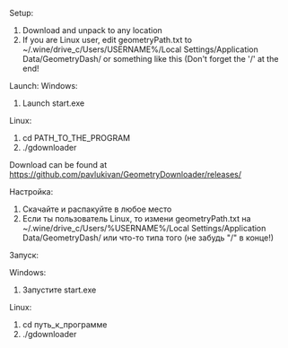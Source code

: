 Setup:
1. Download and unpack to any location
2. If you are Linux user, edit geometryPath.txt to ~/.wine/drive_c/Users/USERNAME%/Local Settings/Application Data/GeometryDash/ or something like this (Don't forget the '/' at the end!

Launch:
Windows:
1.  Launch start.exe

Linux:
1.  cd PATH_TO_THE_PROGRAM
2.  ./gdownloader

Download can be found at https://github.com/pavlukivan/GeometryDownloader/releases/

Настройка:
1. Скачайте и распакуйте в любое место
2. Если ты пользователь Linux, то измени geometryPath.txt на ~/.wine/drive_c/Users/%USERNAME%/Local Settings/Application Data/GeometryDash/ или что-то типа того (не забудь "/" в конце!)

Запуск: 

Windows:
1. Запустите start.exe

Linux:
1. cd путь_к_программе
2. ./gdownloader
